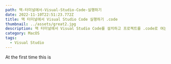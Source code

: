 ```yaml
---
path: 맥-터미널에서-Visual-Studio-Code-실행하기
date: 2022-11-10T22:51:23.772Z
title: 맥 터미널에서 Visual Studio Code 실행하기 .code
thumbnail: ../assets/great2.jpg
description: 맥 터미널에서 Visual Studio Code를 설치하고 프로젝트를 .code로 여는 방법 입니다.
category: MacOS
tags:
  - Visual Studio
---
```

At the first time this is